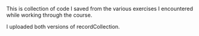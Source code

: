 This is collection of code I saved from the various exercises I encountered while working through the course. 

I uploaded both versions of recordCollection.